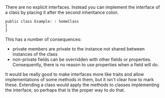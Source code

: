 There are no explicit interfaces.  Instead you can implement the interface of a class by placing it after the second inheritance colon.

	public class Example: : SomeClass
	{
	}

This has a number of consequences:

  * private members are private to the instance not shared between instances of the class
  * non-private fields can be overridden with other fields or properties. Consequently, there is no reason to use properties when a field will do.

It would be really good to make interfaces more like traits and allow implementations of some methods in them, but it isn't clear how to mark these.  Extending a class would apply the methods to classes implementing the interface, so perhaps that is the proper way to do that.